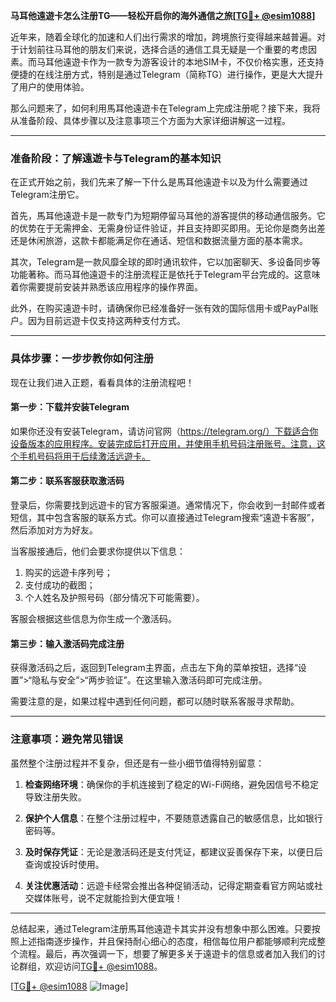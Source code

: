 **马耳他遠遊卡怎么注册TG——轻松开启你的海外通信之旅[[TG💪+ @esim1088](https://t.me/s/esim1088)]**

近年来，随着全球化的加速和人们出行需求的增加，跨境旅行变得越来越普遍。对于计划前往马耳他的朋友们来说，选择合适的通信工具无疑是一个重要的考虑因素。而马耳他遠遊卡作为一款专为游客设计的本地SIM卡，不仅价格实惠，还支持便捷的在线注册方式，特别是通过Telegram（简称TG）进行操作，更是大大提升了用户的使用体验。

那么问题来了，如何利用馬耳他遠遊卡在Telegram上完成注册呢？接下来，我将从准备阶段、具体步骤以及注意事项三个方面为大家详细讲解这一过程。

---

### 准备阶段：了解遠遊卡与Telegram的基本知识

在正式开始之前，我们先来了解一下什么是馬耳他遠遊卡以及为什么需要通过Telegram注册它。

首先，馬耳他遠遊卡是一款专门为短期停留马耳他的游客提供的移动通信服务。它的优势在于无需押金、无需身份证件验证，并且支持即买即用。无论你是商务出差还是休闲旅游，这款卡都能满足你在通话、短信和数据流量方面的基本需求。

其次，Telegram是一款风靡全球的即时通讯软件，它以加密聊天、多设备同步等功能著称。而马耳他遠遊卡的注册流程正是依托于Telegram平台完成的。这意味着你需要提前安装并熟悉该应用程序的操作界面。

此外，在购买遠遊卡时，请确保你已经准备好一张有效的国际信用卡或PayPal账户。因为目前远遊卡仅支持这两种支付方式。

---

### 具体步骤：一步步教你如何注册

现在让我们进入正题，看看具体的注册流程吧！

#### 第一步：下载并安装Telegram

如果你还没有安装Telegram，请访问官网（https://telegram.org/）下载适合你设备版本的应用程序。安装完成后打开应用，并使用手机号码注册账号。注意，这个手机号码将用于后续激活远遊卡。

#### 第二步：联系客服获取激活码

登录后，你需要找到远遊卡的官方客服渠道。通常情况下，你会收到一封邮件或者短信，其中包含客服的联系方式。你可以直接通过Telegram搜索“遠遊卡客服”，然后添加对方为好友。

当客服接通后，他们会要求你提供以下信息：
1. 购买的远遊卡序列号；
2. 支付成功的截图；
3. 个人姓名及护照号码（部分情况下可能需要）。

客服会根据这些信息为你生成一个激活码。

#### 第三步：输入激活码完成注册

获得激活码之后，返回到Telegram主界面，点击左下角的菜单按钮，选择“设置”>“隐私与安全”>“两步验证”。在这里输入激活码即可完成注册。

需要注意的是，如果过程中遇到任何问题，都可以随时联系客服寻求帮助。

---

### 注意事项：避免常见错误

虽然整个注册过程并不复杂，但还是有一些小细节值得特别留意：

1. **检查网络环境**：确保你的手机连接到了稳定的Wi-Fi网络，避免因信号不稳定导致注册失败。
   
2. **保护个人信息**：在整个注册过程中，不要随意透露自己的敏感信息，比如银行密码等。

3. **及时保存凭证**：无论是激活码还是支付凭证，都建议妥善保存下来，以便日后查询或投诉时使用。

4. **关注优惠活动**：远遊卡经常会推出各种促销活动，记得定期查看官方网站或社交媒体账号，说不定就能捡到大便宜哦！

---

总结起来，通过Telegram注册馬耳他遠遊卡其实并没有想象中那么困难。只要按照上述指南逐步操作，并且保持耐心细心的态度，相信每位用户都能够顺利完成整个流程。最后，再次强调一下，想要了解更多关于遠遊卡的信息或者加入我们的讨论群组，欢迎访问[TG💪+ @esim1088](https://t.me/s/esim1088)。

[[TG💪+ @esim1088](https://t.me/s/esim1088) ![Image](https://i.postimg.cc/4NQfJmqS/Snipaste-2025-05-13-00-14-12.png)]